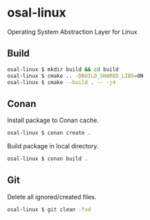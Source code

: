 # osal-linux
Operating System Abstraction Layer for Linux

## Build

```bash
osal-linux $ mkdir build && cd build
osal-linux $ cmake .. -DBUILD_SHARED_LIBS=ON
osal-linux $ cmake --build . -- -j4
```
## Conan
Install package to Conan cache.

```bash
osal-linux $ conan create . 
```
Build package in local directory.

```bash
osal-linux $ conan build . 
```


## Git
Delete all ignored/created files.

```bash
osal-linux $ git clean -fxd
```

